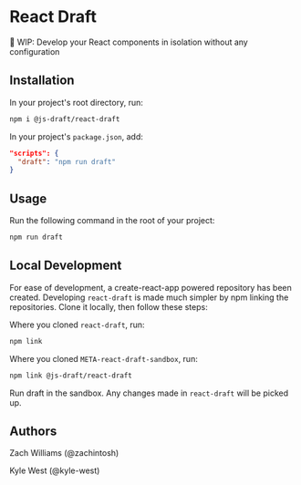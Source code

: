 # React Draft
📝 WIP: Develop your React components in isolation without any configuration

## Installation

In your project's root directory, run:

```bash
npm i @js-draft/react-draft
```

In your project's `package.json`, add:

```json
"scripts": {
  "draft": "npm run draft"
}
```

## Usage

Run the following command in the root of your project:

```bash
npm run draft
```

## Local Development

For ease of development, a create-react-app powered repository has been created. Developing `react-draft` is made much simpler by npm linking the repositories. Clone it locally, then follow these steps:

Where you cloned `react-draft`, run:

```bash
npm link
```

Where you cloned `META-react-draft-sandbox`, run:

```bash
npm link @js-draft/react-draft
```

Run draft in the sandbox. Any changes made in `react-draft` will be picked up.

## Authors

Zach Williams (@zachintosh)

Kyle West (@kyle-west)
